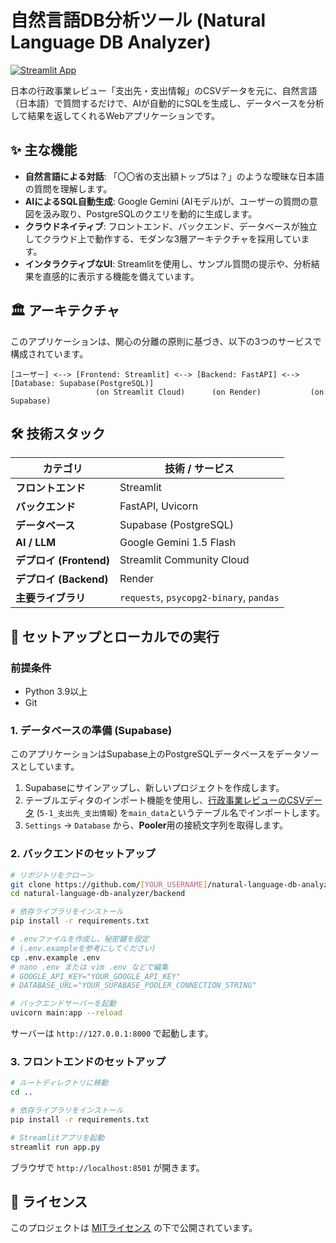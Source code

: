 # 自然言語DB分析ツール (Natural Language DB Analyzer)

[![Streamlit App](https://static.streamlit.io/badges/streamlit_badge_black_white.svg)](https://natural-language-db-analyzer-20250816-2217.streamlit.app/)

日本の行政事業レビュー「支出先・支出情報」のCSVデータを元に、自然言語（日本語）で質問するだけで、AIが自動的にSQLを生成し、データベースを分析して結果を返してくれるWebアプリケーションです。

## ✨ 主な機能

- **自然言語による対話**: 「〇〇省の支出額トップ5は？」のような曖昧な日本語の質問を理解します。
- **AIによるSQL自動生成**: Google Gemini (AIモデル)が、ユーザーの質問の意図を汲み取り、PostgreSQLのクエリを動的に生成します。
- **クラウドネイティブ**: フロントエンド、バックエンド、データベースが独立してクラウド上で動作する、モダンな3層アーキテクチャを採用しています。
- **インタラクティブなUI**: Streamlitを使用し、サンプル質問の提示や、分析結果を直感的に表示する機能を備えています。

## 🏛️ アーキテクチャ

このアプリケーションは、関心の分離の原則に基づき、以下の3つのサービスで構成されています。

```
[ユーザー] <--> [Frontend: Streamlit] <--> [Backend: FastAPI] <--> [Database: Supabase(PostgreSQL)]
                   (on Streamlit Cloud)      (on Render)           (on Supabase)
```

## 🛠️ 技術スタック

| カテゴリ          | 技術 / サービス                               |
| ----------------- | ----------------------------------------------- |
| **フロントエンド**  | Streamlit                                       |
| **バックエンド**    | FastAPI, Uvicorn                                |
| **データベース**    | Supabase (PostgreSQL)                           |
| **AI / LLM**      | Google Gemini 1.5 Flash                         |
| **デプロイ (Frontend)** | Streamlit Community Cloud                     |
| **デプロイ (Backend)**  | Render                                          |
| **主要ライブラリ**    | `requests`, `psycopg2-binary`, `pandas`         |


## 🚀 セットアップとローカルでの実行

### 前提条件
- Python 3.9以上
- Git

### 1. データベースの準備 (Supabase)
このアプリケーションはSupabase上のPostgreSQLデータベースをデータソースとしています。
1. Supabaseにサインアップし、新しいプロジェクトを作成します。
2. テーブルエディタのインポート機能を使用し、[行政事業レビューのCSVデータ](https://rssystem.go.jp/download-csv/2024) (`5-1_支出先_支出情報`) を`main_data`というテーブル名でインポートします。
3. `Settings` -> `Database` から、**Pooler**用の接続文字列を取得します。

### 2. バックエンドのセットアップ
```bash
# リポジトリをクローン
git clone https://github.com/[YOUR_USERNAME]/natural-language-db-analyzer.git
cd natural-language-db-analyzer/backend

# 依存ライブラリをインストール
pip install -r requirements.txt

# .envファイルを作成し、秘密鍵を設定
# (.env.exampleを参考にしてください)
cp .env.example .env
# nano .env または vim .env などで編集
# GOOGLE_API_KEY="YOUR_GOOGLE_API_KEY"
# DATABASE_URL="YOUR_SUPABASE_POOLER_CONNECTION_STRING"

# バックエンドサーバーを起動
uvicorn main:app --reload
```
サーバーは `http://127.0.0.1:8000` で起動します。

### 3. フロントエンドのセットアップ
```bash
# ルートディレクトリに移動
cd ..

# 依存ライブラリをインストール
pip install -r requirements.txt

# Streamlitアプリを起動
streamlit run app.py
```
ブラウザで `http://localhost:8501` が開きます。

## 📄 ライセンス
このプロジェクトは [MITライセンス](LICENSE) の下で公開されています。